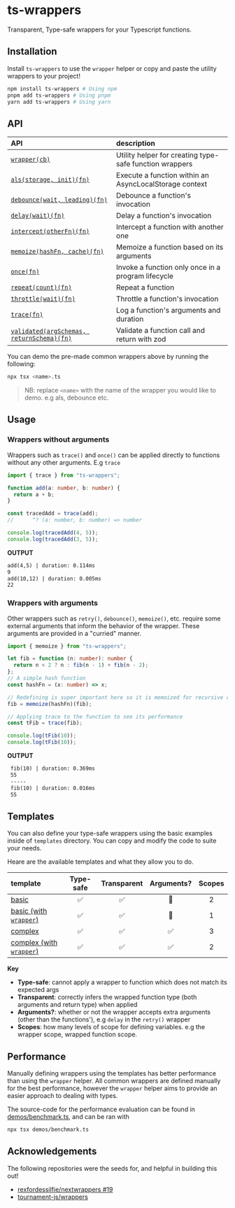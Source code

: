 # ts-wrappers

Transparent, Type-safe wrappers for your Typescript functions.

## Installation

Install `ts-wrappers` to use the `wrapper` helper or copy and paste the utility wrappers to your project!

```bash
npm install ts-wrappers # Using npm
pnpm add ts-wrappers # Using pnpm
yarn add ts-wrappers # Using yarn
```

## API

| API                                                              | description                                             |
| :--------------------------------------------------------------- | :------------------------------------------------------ |
| [`wrapper(cb)`](./src/wrapper.ts)                                | Utility helper for creating type-safe function wrappers |
| [`als(storage, init)(fn)`](./src/common/als.ts)                  | Execute a function within an AsyncLocalStorage context  |
| [`debounce(wait, leading)(fn)`](./src/common/debounce.ts)        | Debounce a function's invocation                        |
| [`delay(wait)(fn)`](./src/common/delay.ts)                       | Delay a function's invocation                           |
| [`intercept(otherFn)(fn)`](./src/common/intercept.ts)            | Intercept a function with another one                   |
| [`memoize(hashFn, cache)(fn)`](./src/common/memoize.ts)          | Memoize a function based on its arguments               |
| [`once(fn)`](./src/common/once.ts)                               | Invoke a function only once in a program lifecycle      |
| [`repeat(count)(fn)`](./src/common/repeat.ts)                    | Repeat a function                                       |
| [`throttle(wait)(fn)`](./src/common/throttle.ts)                 | Throttle a function's invocation                        |
| [`trace(fn)`](./src/common/trace.ts)                             | Log a function's arguments and duration                 |
| [`validated(argSchemas, returnSchema)(fn)`](./src/common/zod.ts) | Validate a function call and return with zod            |

You can demo the pre-made common wrappers above by running the following:

```bash
npx tsx <name>.ts
```

> NB: replace `<name>` with the name of the wrapper you would like to demo. e.g als, debounce etc.

## Usage

### Wrappers without arguments

Wrappers such as `trace()` and `once()` can be applied directly to functions without any other arguments.
E.g `trace`

```ts
import { trace } from "ts-wrappers";

function add(a: number, b: number) {
  return a + b;
}

const tracedAdd = trace(add);
//      ^? (a: number, b: number) => number

console.log(tracedAdd(4, 5));
console.log(tracedAdd(3, 5));
```

**OUTPUT**

```txt
add(4,5) | duration: 0.114ms
9
add(10,12) | duration: 0.005ms
22
```

### Wrappers with arguments

Other wrappers such as `retry()`, `debounce()`, `memoize()`, etc. require some external arguments that inform the behavior of the wrapper. These arguments are provided in a "curried" manner.

```ts
import { memoize } from "ts-wrappers";

let fib = function (n: number): number {
  return n < 2 ? n : fib(n - 1) + fib(n - 2);
};
// A simple hash function
const hashFn = (x: number) => x;

// Redefining is super important here so it is memoized for recursive calls
fib = memoize(hashFn)(fib);

// Applying trace to the function to see its performance
const tFib = trace(fib);

console.log(tFib(10));
console.log(tFib(10));
```

**OUTPUT**

```txt
 fib(10) | duration: 0.369ms
 55
 -----
 fib(10) | duration: 0.016ms
 55
```

## Templates

You can also define your type-safe wrappers using the basic examples inside of `templates` directory.
You can copy and modify the code to suite your needs.

Heare are the available templates and what they allow you to do.

| template                                                   | Type-safe | Transparent | Arguments? | Scopes |
| :--------------------------------------------------------- | :-------: | :---------: | :--------: | :----: |
| [basic](./templates/basic.ts)                              |    ✅     |     ✅      |     🚫     |   2    |
| [basic (with `wrapper`)](./templates/wrapper/basic.ts)     |    ✅     |     ✅      |     🚫     |   1    |
| [complex](./templates/complex.ts)                          |    ✅     |     ✅      |     ✅     |   3    |
| [complex (with `wrapper`)](./templates/wrapper/complex.ts) |    ✅     |     ✅      |     ✅     |   2    |

**Key**

- **Type-safe**: cannot apply a wrapper to function which does not match its expected args
- **Transparent**: correctly infers the wrapped function type (both arguments and return type) when applied
- **Arguments?**: whether or not the wrapper accepts extra arguments (other than the functions'), e.g `delay` in the `retry()` wrapper
- **Scopes**: how many levels of scope for defining variables. e.g the wrapper scope, wrapped function scope.

## Performance

Manually defining wrappers using the templates has better performance than using the `wrapper` helper. All common wrappers are defined manually for the best performance, however the `wrapper` helper aims to provide an easier approach to dealing with types.

The source-code for the performance evaluation can be found in [demos/benchmark.ts](./demos/benchmark.ts), and can be ran with

```bash
npx tsx demos/benchmark.ts
```

## Acknowledgements

The following repositories were the seeds for, and helpful in building this out!

- [rexfordessilfie/nextwrappers #19](https://github.com/rexfordessilfie/nextwrappers/issues/19)
- [tournament-js/wrappers](https://github.com/tournament-js/wrappers)

